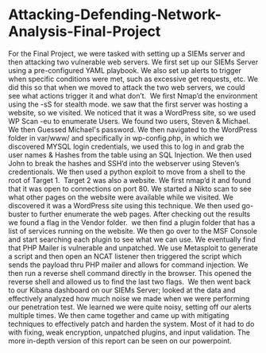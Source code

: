 # Attacking-Defending-Network-Analysis-Final-Project
For the Final Project, we were tasked with setting up a SIEMs server and then attacking two vulnerable web servers. We first set up our SIEMs Server using a pre-configured YAML playbook. We also set up alerts to trigger when specific conditions were met, such as excessive get requests, etc. We did this so that when we moved to attack the two web servers, we could see what actions trigger it and what don’t. 
We first Nmap’d the environment using the -sS for stealth mode. we saw that the first server was hosting a website, so we visited. We noticed that it was a WordPress site, so we used WP Scan -eu to enumerate Users. We found two users, Steven & Michael. We then Guessed Michael's password. We then navigated to the WordPress folder in var/www/ and specifically in wp-config.php, in which we discovered MYSQL login credentials, we used this to log in and grab the user names & Hashes from the table using an SQL Injection. We then used John to break the hashes and SSH’d into the webserver using Steven’s credentionals. We then used a python exploit to move from a shell to the root of Target 1. 
Target 2 was also a website. We first nmap’d it and found that it was open to connections on port 80. We started a Nikto scan to see what other pages on the website were available while we visited. We discovered it was a WordPress site using this technique. We then used go-buster to further enumerate the web pages. After checking out the results we found a flag in the Vendor folder.  we then find a plugin folder that has a list of services running on the website. We then go over to the MSF Console and start searching each plugin to see what we can use. We eventually find that PHP Mailer is vulnerable and unpatched. We use Metasploit to generate a script and then open an NCAT listener then triggered the script which sends the payload thru PHP mailer and allows for command injection. We then run a reverse shell command directly in the browser. This opened the reverse shell and allowed us to find the last two flags. 
We then went back to our Kibana dashboard on our SIEMs Server; looked at the data and effectively analyzed how much noise we made when we were performing our penetration test. We learned we were quite noisy, setting off our alerts multiple times. We then came together and came up with mitigating techniques to effectively patch and harden the system. Most of it had to do with fixing, weak encryption, unpatched plugins, and input validation. The more in-depth version of this report can be seen on our powerpoint. 
